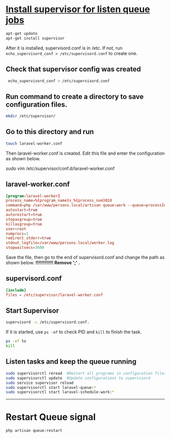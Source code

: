 # [Install supervisor for listen queue jobs](https://www.zentao.pm/blog/use-Supervisor-to-manage-Laravel-queue-416.html)

```bash
apt-get update
apt-get install supervisor
```

 After it is installed, supervisord.conf is in /etc. 
 If not, run `echo_supervisord_conf > /etc/supervisord.conf` to create one.

## Check that supervisor config was created
```bash
 echo_supervisord_conf > /etc/supervisord.conf 
 ```


## Run command to create a directory to save configuration files.
```bash 
mkdir /etc/supervisor/
```
 
## Go to this directory and run 
``` bash
touch laravel-worker.conf
``` 

Then laravel-worker.conf is created. Edit this file and enter the configuration as shown below.


sudo vim /etc/supervisor/conf.d/laravel-worker.conf

## laravel-worker.conf
``` conf
[program:laravel-worker]
process_name=%(program_name)s_%(process_num)02d
command=php /var/www/persons.local/artisan queue:work --queue=processImport,import --sleep=3 --tries=3 --max-time=3600
autostart=true
autorestart=true
stopasgroup=true
killasgroup=true
user=root
numprocs=1
redirect_stderr=true
stdout_logfile=/var/www/persons.local/worker.log
stopwaitsecs=3600

```

Save the file, then go to the end of supervisord.conf and change the path as shown below.
**!!!!!!!!!!!! Remove  ';' .**
## supervisord.conf
``` conf
[include]
files = /etc/supervisor/laravel-worker.conf
```

## Start Supervisor
```bash
supervisord -c /etc/supervisord.conf. 
```
If it is started, use `ps -ef` to check PID and `kill` to finish the task.
```bash
ps -ef to
kill
```

## Listen tasks and keep the queue running

```bash
sudo supervisorctl reread  #Restart all programs in configuration files
sudo supervisorctl update  #Update configurations to supervisord
sudo service supervisor reload
sudo supervisorctl start laravel-queue:*
sudo supervisorctl start laravel-schedule-work:*
```

----------------------------------------------------------------------------------------------------------------------------------------------------------------

# Restart Queue signal

```bash
php artisan queue:restart
```
